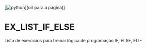 [![python](https://upload.wikimedia.org/wikipedia/commons/thumb/c/c3/Python-logo-notext.svg/1200px-Python-logo-notext.svg.png)](url para a página)]
# EX_LIST_IF_ELSE
Lista de exercicios para treinar lógica de programação IF, ELSE, ELIF
